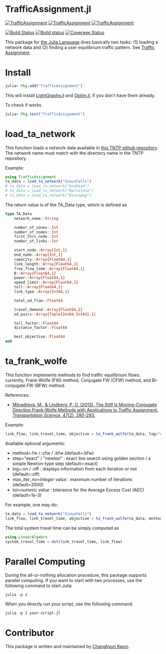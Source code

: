 # TrafficAssignment.jl

[![TrafficAssignment](http://pkg.julialang.org/badges/TrafficAssignment_0.5.svg)](http://pkg.julialang.org/?pkg=TrafficAssignment)
[![TrafficAssignment](http://pkg.julialang.org/badges/TrafficAssignment_0.6.svg)](http://pkg.julialang.org/?pkg=TrafficAssignment)
[![TrafficAssignment](http://pkg.julialang.org/badges/TrafficAssignment_0.7.svg)](http://pkg.julialang.org/?pkg=TrafficAssignment)


[![Build Status](https://travis-ci.org/chkwon/TrafficAssignment.jl.svg?branch=master)](https://travis-ci.org/chkwon/TrafficAssignment.jl)
[![Build status](https://ci.appveyor.com/api/projects/status/8729wrjsv2rjga34?svg=true)](https://ci.appveyor.com/project/chkwon/trafficassignment-jl)
[![Coverage Status](https://coveralls.io/repos/chkwon/TrafficAssignment.jl/badge.svg)](https://coveralls.io/r/chkwon/TrafficAssignment.jl)



This package for [the Julia Language](http://www.julialang.org) does basically two tasks: (1) loading a network data and (2) finding a user equilibrium traffic pattern. See [Traffic Assignment](https://en.wikipedia.org/wiki/Route_assignment).

# Install


```julia
julia> Pkg.add("TrafficAssignment")
```

This will install [LightGraphs.jl](https://github.com/JuliaGraphs/LightGraphs.jl) and [Optim.jl](https://github.com/JuliaOpt/Optim.jl), if you don't have them already.

To check if works
```julia
julia> Pkg.test("TrafficAssignment")
```

# load_ta_network

This function loads a network data available in [this TNTP github repository](https://github.com/bstabler/TransportationNetworks). The network name must match with the directory name in the TNTP repository.

Example:
```julia
using TrafficAssignment
ta_data = load_ta_network("SiouxFalls")
# ta_data = load_ta_network("Anaheim")
# ta_data = load_ta_network("Barcelona")
# ta_data = load_ta_network("Winnipeg")
```

The return value is of the TA_Data type, which is defined as
```julia
type TA_Data
    network_name::String

    number_of_zones::Int
    number_of_nodes::Int
    first_thru_node::Int
    number_of_links::Int

    start_node::Array{Int,1}
    end_node::Array{Int,1}
    capacity::Array{Float64,1}
    link_length::Array{Float64,1}
    free_flow_time::Array{Float64,1}
    B::Array{Float64,1}
    power::Array{Float64,1}
    speed_limit::Array{Float64,1}
    toll::Array{Float64,1}
    link_type::Array{Int64,1}

    total_od_flow::Float64

    travel_demand::Array{Float64,2}
    od_pairs::Array{Tuple{Int64,Int64},1}

    toll_factor::Float64
    distance_factor::Float64

    best_objective::Float64
end
```

# ta_frank_wolfe

This function implements methods to find traffic equilibrium flows: currently, Frank-Wolfe (FW) method, Conjugate FW (CFW) method, and Bi-conjugate FW (BFW) method.

References:
- [Mitradjieva, M., & Lindberg, P. O. (2013). The Stiff Is Moving-Conjugate Direction Frank-Wolfe Methods with Applications to Traffic Assignment. *Transportation Science*, 47(2), 280-293.](http://pubsonline.informs.org/doi/abs/10.1287/trsc.1120.0409)

Example:
```julia
link_flow, link_travel_time, objective = ta_frank_wolfe(ta_data, log="off", tol=1e-2)
```

Available optional arguments:
* method=:fw / :cfw / :bfw (default=:bfw)
* step="exact" / "newton" : exact line search using golden section / a simple Newton-type step (default=:exact)
* log=:on / :off : displays information from each iteration or not (default=:off)
* max_iter_no=*integer value* : maximum number of iterations (default=2000)
* tol=*numeric value* : tolerance for the Average Excess Cost (AEC) (default=1e-3)

For example, one may do:
```julia
ta_data = load_ta_network("SiouxFalls")
link_flow, link_travel_time, objective = ta_frank_wolfe(ta_data, method=:cfw, max_iter_no=50000, step=:newton, log=:on, tol=1e-5)
```

The total system travel time can be simply computed as
```julia
using LinearAlgebra
system_travel_time = dot(link_travel_time, link_flow)
```

# Parallel Computing

During the all-or-nothing allocation procedure, this package supports parallel computing. If you want to start with two processes, use the following command to start Julia

```
julia -p 2
```

When you directly run your script, use the following command:

```
julia -p 2 your-script.jl
```



# Contributor
This package is written and maintained by [Changhyun Kwon](http://www.chkwon.net).
